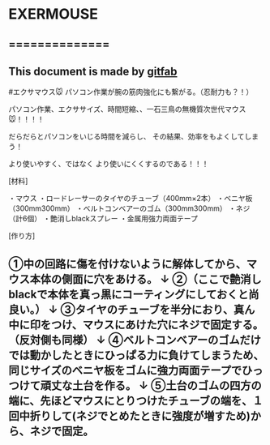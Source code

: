 # EXERMOUSE
## ==============    
This document is made by [gitfab](http://gitfab.org)
---
#エクサマウス🐭
パソコン作業が腕の筋肉強化にも繋がる。（忍耐力も？！）

パソコン作業、エクササイズ、時間短縮、、一石三鳥の無機質次世代マウス🐭！！！！

だらだらとパソコンをいじる時間を減らし、 その結果、効率をもよくしてしまう！

より使いやすく、ではなく より使いにくくするのである！！！


[材料]

・マウス
・ロードレーサーのタイヤのチューブ（400mm×2本）
・ベニヤ板（300mm300mm）
・ベルトコンベアーのゴム（300mm300mm）
・ネジ（計6個）
・艶消しblackスプレー
・金属用強力両面テープ


[作り方]

①中の回路に傷を付けないように解体してから、マウス本体の側面に穴をあける。 ↓
 ②（ここで艶消しblackで本体を真っ黒にコーティングにしておくと尚良い。） ↓
 ③タイヤのチューブを半分におり、真ん中に印をつけ、マウスにあけた穴にネジで固定する。（反対側も同様） ↓ 
④ベルトコンベアーのゴムだけでは動かしたときにひっぱる力に負けてしまうため、同じサイズのベニヤ板をゴムに強力両面テープでひっつけて頑丈な土台を作る。 ↓ 
⑤土台のゴムの四方の端に、先ほどマウスにとりつけたチューブの端を、１回中折りして(ネジでとめたときに強度が増すため)から、ネジで固定。
---
